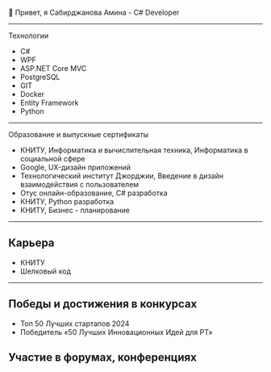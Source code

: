 👋 Привет, я Сабирджанова Амина - C# Developer

---

Технологии
 - C#
 - WPF
 - ASP.NET Core MVC
 - PostgreSQL
 - GIT
 - Docker
 - Entity Framework
 - Python

---

Образование и выпускные сертификаты
- КНИТУ, Информатика и вычислительная техника, Информатика в социальной сфере
- Google, UX-дизайн приложений
- Технологический институт Джорджии, Введение в дизайн взаимодействия с пользователем
- Отус онлайн-образование, C# разработка
- КНИТУ, Python разработка
- КНИТУ, Бизнес - планирование

---

Карьера
-
- КНИТУ
- Шелковый код

---

Победы и достижения в конкурсах
-
- Топ 50 Лучших стартапов 2024
- Победитель «50 Лучших Инновационных Идей для РТ»

Участие в форумах, конференциях
- 
